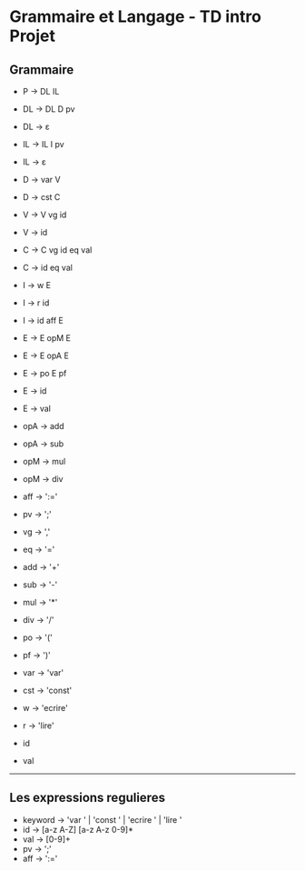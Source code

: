 Grammaire et Langage - TD intro Projet
======================================

Grammaire
---------
* P  → DL IL
* DL → DL D pv
* DL → ε
* IL → IL I pv
* IL → ε

* D → var V
* D → cst C
* V → V vg id
* V → id
* C → C vg id eq val
* C → id eq val
* I → w E
* I → r id
* I → id aff E
* E → E opM E
* E → E opA E
* E → po E pf
* E → id
* E → val
* opA → add
* opA → sub
* opM → mul
* opM → div

* aff → ':='
* pv  → ';'
* vg  → ','
* eq  → '='
* add → '+'
* sub → '-'
* mul → '*'
* div → '/'
* po  → '('
* pf  → ')'
* var → 'var'
* cst → 'const'
* w   → 'ecrire'
* r   → 'lire'
* id
* val

----------------

Les expressions regulieres
--------------------------

* keyword → 'var ' | 'const ' | 'ecrire ' | 'lire '
* id  → \[a-z A-Z] \[a-z A-z 0-9]*
* val → [0-9]+
* pv  → ';'
* aff → ':='